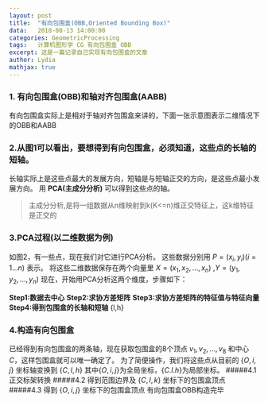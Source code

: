 ```yaml
---
layout:	post
title:	"有向包围盒(OBB,Oriented Bounding Box)"
data:	2018-08-13 14:00:00
categories: GeometricProcessing
tags:	计算机图形学 CG 有向包围盒 OBB
excerpt: 这是一篇记录自己实现有向包围盒的文章
author: Lydia
mathjax: true
---
```


### **1. 有向包围盒(OBB)和轴对齐包围盒(AABB)**
有向包围盒实际上是相对于轴对齐包围盒来讲的，下面一张示意图表示二维情况下的OBB和AABB


### **2.从图1可以看出，要想得到有向包围盒，必须知道，这些点的长轴的短轴。**
长轴实际上是这些点最大的发展方向，短轴是与短轴正交的方向，是这些点最小发展方向。
用 **PCA(主成分分析)** 可以得到这些点的轴。
>主成分分析,是将一组数据从n维映射到k(K<=n)维正交特征上，这k维特征是正交的

### **3.PCA过程(以二维数据为例)**
如图2，有一些点，现在我们对它进行PCA分析。
这些数据分别用 $P=(x_i,y_i)(i=1...n)$ 表示。
将这些二维数据保存在两个向量里 $X=(x_1,x_2,...,x_n)$ ,$Y=(y_1,y_2,...,y_n)$
现在，开始用PCA分析这两个维度，步骤如下：

**Step1:数据去中心**
**Step2:求协方差矩阵**
**Step3:求协方差矩阵的特征值与特征向量**
**Step4:得到包围盒的长轴和短轴**
{l,h}

### **4.构造有向包围盒**
已经得到有向包围盒的两条轴，现在获取包围盒的8个顶点 ${v_1,v_2,...,v_8}$ 和中心 $C$，这样包围盒就可以唯一确定了。
为了简便操作，我们将这些点从目前的 $\{O,i,j\}$ 坐标轴变换到 $\{C,l,h\}$
其中$\{O,i,j\}$为全局坐标，$\{C.l.h\}$为局部坐标。
#####4.1 正交标架转换
#####4.2 得到范围边界及 $\{C,l,k\}$ 坐标下的包围盒顶点
#####4.3 得到 $\{O,i,j\}$ 坐标下的包围盒顶点
 有向包围盒OBB构造完毕
